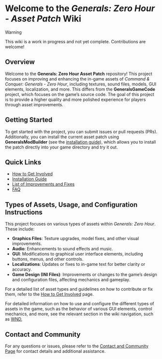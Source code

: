 # Welcome to the *Generals: Zero Hour - Asset Patch* Wiki

> [!WARNING]
> This wiki is a work in progress and not yet complete. Contributions are welcome!

## **Overview**

Welcome to the **Generals: Zero Hour Asset Patch** repository! This project focuses on improving and enhancing the
in-game assets of *Command & Conquer: Generals - Zero Hour*, including textures, sound files, models, GUI elements,
localization, and more. This differs from the **GeneralsGameCode** project, which focuses on the game’s source code. The
goal of this project is to provide a higher quality and more polished experience for players through asset improvements.

## **Getting Started**

To get started with the project, you can submit issues or pull requests (PRs). Additionally, you can install the current
asset patch using **GeneralsModBuilder** (see the [installation guide](installation)),
which allows you to install the patch directly into your game directory and try it out.

## **Quick Links**

- [How to Get Involved](how_to_get_involved)
- [Installation Guide](installation)
- [List of Improvements and Fixes](https://github.com/TheSuperHackers/GeneralsGamePatch?tab=readme-ov-file#change-logs)
- [FAQ](faq)

## **Types of Assets, Usage, and Configuration Instructions**

This project focuses on various types of assets within *Generals: Zero Hour*. These include:

- **Graphics Files**: Texture upgrades, model fixes, and other visual improvements.
- **Audio**: Enhancements to sound effects and music.
- **GUI**: Modifications to graphical user interface elements, including buttons, menus, and other controls.
- **Localizations**: Updates or fixes to in-game text for better clarity or accuracy.
- **Game Design (INI Files)**: Improvements or changes to the game’s design and configuration files, affecting mechanics
  and gameplay.

For a detailed list of asset types and guidelines on how to contribute or fix them, refer to
the [How to Get Involved](how_to_get_involved) page.

For detailed information on how to use and configure the different types of assets in the game, such as the behavior of
various GUI elements, control mechanics, and more, see the relevant section in the wiki navigation, such as [WND](wnd_reference),

## **Contact and Community**

For any questions or issues, please refer to the [Contact and Community Page](contact_community) for contact details
and additional assistance.
